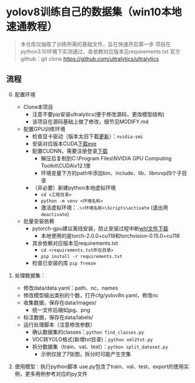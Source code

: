 # yolov8训练自己的数据集（win10本地速通教程）
>本仓库仅抽取了训练所需的基础文件，旨在快速开启第一步
>项目在python3.10环境下实测通过，各依赖对应版本见requirements.txt
>官方github：git clone https://github.com/ultralytics/ultralytics

## 流程
0. 配置环境  
    - Clone本项目
      + 注意不要pip安装ultralytics(便于修改源码，更改模型结构)
      + 该项目在源码基础上做了修改，细节见MODIFY.md
    - 配置GPU训练环境
        + 检查显卡驱动（版本太旧下载[更新](https://www.nvidia.cn/Download/index.aspx?lang=cn)）：`nvidia-smi`  
        + 安装对应版本CUDA[下载exe](https://developer.nvidia.com/cuda-toolkit-archive)  
        + 配置CUDNN，需要注册登录[下载](https://developer.nvidia.cn/rdp/cudnn-archive)  
            * 解压后复制到C:\Program Files\NVIDIA GPU Computing Toolkit\CUDA\v12.1里  
            * 环境变量下方的path中添加bin、include、lib、libnvvp四个子目录
        + （非必要）新建python本地虚拟环境  
            * `cd <工程目录>`  
            * `python -m venv <环境名称>`  
            * 激活虚拟环境：`.\<环境名称>\Scripts\activate` (退出用 `deactivate`)  
    - 批量安装依赖  
        + pytorch-gpu建议离线安装，防止安装过程中断[whl文件下载](https://download.pytorch.org/whl/torch_stable.html)  
            * 本地使用的是torch-2.0.0+cu118和torchvision-0.15.0+cu118  
        + 其余依赖对应版本见requirements.txt
            * `cd <requirements.txt所在目录>`  
            * `pip install -r requirements.txt`  
        + 检查已安装的库 `pip freeze`

1. 处理数据集： 
    - 修改data/data.yaml：path、nc、names
    - 修改模型输出类别的个数，打开cfg/yolov8n.yaml，修改nc
    - 收集数据，保存在data/images/
        + 统一文件后缀如jpg、png
    - 标注数据，保存在data/labels/
    - 运行处理脚本（注意修改参数）
        + 确认数据集的classes：`python find_classes.py`  
        + VOC转YOLO格式(新增txt目录)：`python xml2txt.py`  
        + 拆分数据集（train、val、test）：`python split_dateset.py`  
            * 示例仅放了7张图，拆分时可能产生空集

2. 使用模型：执行python脚本
use.py包含了train、val、test、export的使用实例，更多用例参考对应的py文件
